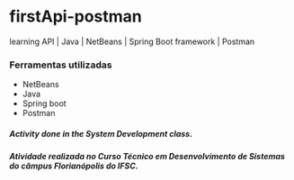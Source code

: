 # firstApi-postman
learning API | Java | NetBeans | Spring Boot framework | Postman

### Ferramentas utilizadas
- NetBeans
- Java
- Spring boot
- Postman

##### Activity done in the System Development class.
##### Atividade realizada no Curso Técnico em Desenvolvimento de Sistemas do câmpus Florianópolis do IFSC.
